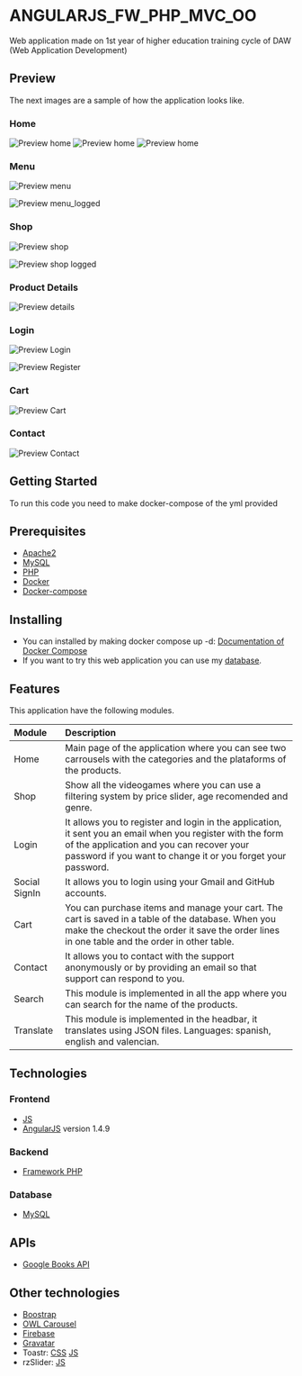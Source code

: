# ANGULARJS_FW_PHP_MVC_OO
Web application made on 1st year of higher education training cycle of DAW (Web Application Development)

## Preview
The next images are a sample of how the application looks like.

### Home
![Preview home](https://user-images.githubusercontent.com/76181286/122332034-14423900-cf36-11eb-9d3f-a24ebdc66127.png)
![Preview home](https://user-images.githubusercontent.com/76181286/122331143-a47f7e80-cf34-11eb-89e1-5856f56b0fc8.png)
![Preview home](https://user-images.githubusercontent.com/76181286/122331291-ddb7ee80-cf34-11eb-9615-c0eb90e32ef3.png)

### Menu
![Preview menu](https://user-images.githubusercontent.com/76181286/122331152-a6e1d880-cf34-11eb-8e93-cddcafa210ed.png)

![Preview menu_logged](https://user-images.githubusercontent.com/76181286/122331153-a6e1d880-cf34-11eb-88aa-5d822fedeec9.png)

### Shop
![Preview shop](https://user-images.githubusercontent.com/76181286/122331160-a8130580-cf34-11eb-9180-2a5b320deebd.png)

![Preview shop logged](https://user-images.githubusercontent.com/76181286/122331162-a8ab9c00-cf34-11eb-8923-66c46fb85507.png)

### Product Details
![Preview details](https://user-images.githubusercontent.com/76181286/122331689-836b5d80-cf35-11eb-865d-713682089312.png)

### Login
![Preview Login](https://user-images.githubusercontent.com/76181286/122331150-a6494200-cf34-11eb-85a3-31c1e3a9991d.png)

![Preview Register](https://user-images.githubusercontent.com/76181286/122331158-a77a6f00-cf34-11eb-85a4-c90eb02cfa70.png)

### Cart
![Preview Cart](https://user-images.githubusercontent.com/76181286/122331147-a5181500-cf34-11eb-8cc4-7cec6b3a2d15.png)

### Contact
![Preview Contact](https://user-images.githubusercontent.com/76181286/122331149-a5b0ab80-cf34-11eb-8f8e-020e9f8e22e8.png)

## Getting Started
To run this code you need to make docker-compose of the yml provided

## Prerequisites
* [Apache2](https://httpd.apache.org/)
* [MySQL](https://www.mysql.com/)
* [PHP](https://www.php.net/)
* [Docker](https://www.docker.com/)
* [Docker-compose](https://docs.docker.com/compose/)

## Installing
* You can installed by making docker compose up -d: [Documentation of Docker Compose](https://docs.docker.com/compose/)
* If you want to try this web application you can use my [database](https://github.com/SantiSL5/ANGULARJS_FW_PHP_MVC_OO/blob/master/backend/BBDD/BBDD.sql).

## Features
This application have the following modules.

Module | Description
:--- | :---
Home | Main page of the application where you can see two carrousels with the categories and the plataforms of the products.
Shop | Show all the videogames where you can use a filtering system by price slider, age recomended and genre.
Login | It allows you to register and login in the application, it sent you an email when you register with the form of the application and you can recover your password if you want to change it or you forget your password.
Social SignIn | It allows you to login using your Gmail and GitHub accounts.
Cart | You can purchase items and manage your cart. The cart is saved in a table of the database. When you make the checkout the order it save the order lines in one table and the order in other table.
Contact | It allows you to contact with the support anonymously or by providing an email so that support can respond to you.
Search | This module is implemented in all the app where you can search for the name of the products.
Translate | This module is implemented in the headbar, it translates using JSON files. Languages: spanish, english and valencian.

## Technologies

### Frontend
* [JS](https://developer.mozilla.org/es/docs/Web/JavaScript)
* [AngularJS](https://angularjs.org/) version 1.4.9
### Backend
* [Framework PHP](https://www.php.net/)
### Database
* [MySQL](https://www.mysql.com/)

## APIs
* [Google Books API](https://developers.google.com/books)

## Other technologies
* [Boostrap](https://getbootstrap.com/)
* [OWL Carousel](https://owlcarousel2.github.io/OwlCarousel2/)
* [Firebase](https://firebase.google.com/)
* [Gravatar](https://es.gravatar.com/)
* Toastr: [CSS](https://npmcdn.com/angular-toastr/dist/angular-toastr.css) [JS](https://npmcdn.com/angular-toastr/dist/angular-toastr.tpls.js)
* rzSlider: [JS](https://github.com/rzajac/angularjs-slider.git)
